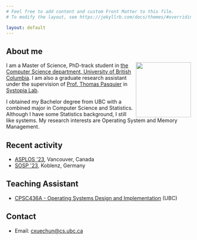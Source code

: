 ```yaml
---
# Feel free to add content and custom Front Matter to this file.
# To modify the layout, see https://jekyllrb.com/docs/themes/#overriding-theme-defaults

layout: default
---
```


## About me
<img align="right" width="150" height="150" src="/img/self/xuechun.JPG">

I am a Master of Science, PhD-track student in [the Computer Science department, University of British Columbia](https://www.cs.ubc.ca/). I am also a graduate research assistant under the supervision of [Prof. Thomas Pasquier](https://tfjmp.org/) in [Systopia Lab](https://systopia.cs.ubc.ca/).

I obtained my Bachelor degree from UBC with a combined major in Computer Science and Statistics. Although I have some Statistics background, I still like systems. My research interests are Operating System and Memory Management.

## Recent activity

* [ASPLOS '23](https://asplos-conference.org/), Vancouver, Canada
* [SOSP '23](https://sosp2023.mpi-sws.org/), Koblenz, Germany

## Teaching Assistant
* [CPSC436A - Operating Systems Design and Implementation](https://tfjmp.org/UBC-CPSC-436A/) (UBC)

## Contact

*   Email: cxuechun@cs.ubc.ca
